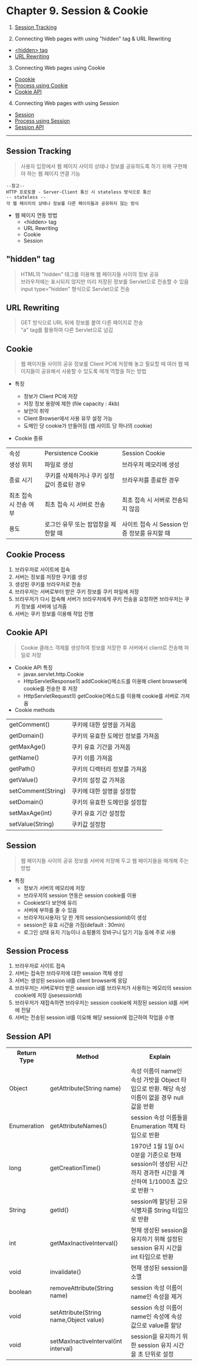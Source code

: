 # Chapter 9. Session & Cookie

1. [Session Tracking](#Session-Tracking)

2. Connecting Web pages with using "hidden" tag & URL Rewriting
- [\<hidden\> tag](#"hidden"-tag)
- [URL Rewriting](#url-rewriting)

3. Connecting Web pages using Cookie
- [Coookie](#cookie)
- [Process using Cookie](#cookie-process)
- [Cookie API](#cookie-api)

4. Connecting Web pages with using Session
- [Session](#session)
- [Process using Session](#session-process)
- [Session API](#session-api)


<hr>

## Session Tracking
> 사용자 입장에서 웹 페이지 사이의 상태나 정보를 공유하도록 하기 위해 구현해야 하는 웹 페이지 연결 기능
<pre><code>--참고--
HTTP 프로토콜 - Server-Client 통신 시 stateless 방식으로 통신
-- stateless --
각 웹 페이지의 상태나 정보를 다른 페이지들과 공유하지 않는 방식
</code></pre>
- 웹 페이지 연동 방법
  - \<hidden\> tag
  - URL Rewriting
  - Cookie
  - Session


## "hidden" tag
> HTML의 "hidden" 태그를 이용해 웹 페이지들 사이의 정보 공유<br>
> 브라우저에는 표시되지 않지만 미리 저장된 정보를 Servlet으로 전송할 수 있음<br>
> input type="hidden" 형식으로 Servlet으로 전송

## URL Rewriting
> GET 방식으로 URL 뒤에 정보를 붙여 다른 페이지로 전송<br>
> "a" tag를 활용하여 다른 Servlet으로 넘김


## Cookie
> 웹 페이지들 사이의 공유 정보를 Client PC에 저장해 놓고 필요할 때 여러 웹 페이지들이 공유해서 사용할 수 있도록 매개 역할을 하는 방법
- 특징
  - 정보가 Client PC에 저장
  - 저장 정보 용량에 제한 (file capacity : 4kb)
  - 보안이 취약
  - Client Browser에서 사용 유무 설정 가능
  - 도메인 당 cookie가 만들어짐 (웹 사이트 당 하나의 cookie)

- Cookie 종류
<table>
  <tr>
    <td>속성</td>
    <td>Persistence Cookie</td>
    <td>Session Cookie</td>
  </tr>
  <tr>
    <td>생성 위치</td>
    <td>파일로 생성</td>
    <td>브라우저 메모리에 생성</td>
  </tr>
  <tr>
    <td>종료 시기</td>
    <td>쿠키를 삭제하거나 쿠키 설정 값이 종료된 경우</td>
    <td>브라우저를 종료한 경우</td>
  </tr>
  <tr>
    <td>최초 접속 시 전송 여부</td>
    <td>최초 접속 시 서버로 전송</td>
    <td>최초 접속 시 서버로 전송되지 않음</td>
  </tr>
  <tr>
    <td>용도</td>
    <td>로그인 유무 또는 팝업창을 제한할 때</td>
    <td>사이트 접속 시 Session 인증 정보를 유지할 때</td>
  </tr>
</table>
  
## Cookie Process
1. 브라우저로 사이트에 접속
2. 서버는 정보를 저장한 쿠키를 생성
3. 생성된 쿠키를 브라우저로 전송
4. 브라우저는 서버로부터 받은 쿠키 정보를 쿠키 파일에 저장
5. 브라우저가 다시 접속해 서버가 브라우저에게 쿠키 전송을 요청하면 브라우저는 쿠키 정보를 서버에 넘겨줌
6. 서버는 쿠키 정보를 이용해 작업 진행


## Cookie API
> Cookie 클래스 객체를 생성하여 정보를 저장한 후 서버에서 client로 전송해 파일로 저장
- Cookie API 특징
  - javax.servlet.http.Cookie
  - HttpServletResponse의 addCookie()메소드를 이용해 client browser에 cookie를 전송한 후 저장
  - HttpServletRequest의 getCookie()메소드를 이용해 cookie를 서버로 가져옴
- Cookie methods
<table>
  <tr>
    <td>getComment()</td>
    <td>쿠키에 대한 설명을 가져옴</td>
  </tr>
  <tr>
    <td>getDomain()</td>
    <td>쿠키의 유효한 도메인 정보를 가져옴</td>
  </tr>
  <tr>
    <td>getMaxAge()</td>
    <td>쿠키 유효 기간을 가져옴</td>
  </tr>
  <tr>
    <td>getName()</td>
    <td>쿠키 이름 가져옴</td>
  </tr>
  <tr>
    <td>getPath()</td>
    <td>쿠키의 디렉터리 정보를 가져옴</td>
  </tr>
  <tr>
    <td>getValue()</td>
    <td>쿠키의 설정 값 가져옴</td>
  </tr>
  <tr>
    <td>setComment(String)</td>
    <td>쿠키에 대한 설명을 설정함</td>
  </tr>
  <tr>
    <td>setDomain()</td>
    <td>쿠키의 유효한 도메인을 설정함</td>
  </tr>
  <tr>
    <td>setMaxAge(int)</td>
    <td>쿠키 유효 기간 설정함</td>
  </tr>
  <tr>
    <td>setValue(String)</td>
    <td>쿠키값 설정함</td>
  </tr>
  </table>


## Session
> 웹 페이지들 사이의 공유 정보를 서버에 저장해 두고 웹 페이지들을 매개해 주는 방법
- 특징
  - 정보가 서버의 메모리에 저장
  - 브라우저의 session 연동은 session cookie를 이용
  - Cookie보다 보안에 유리
  - 서버에 부하를 줄 수 있음
  - 브라우저(사용자) 당 한 개의 session(sessionId)이 생성
  - session은 유효 시간을 가짐(default : 30min)
  - 로그인 상태 유지 기능이나 쇼핑몰의 장바구니 담기 기능 등에 주로 사용
  
## Session Process
1. 브라우저로 사이트 접속
2. 서버는 접속한 브라우저에 대한 session 객체 생성
3. 서버는 생성된 session id를 client browser에 응답
4. 브라우저는 서버로부터 받은 session id를 브라우저가 사용하는 메모리의 session cookie에 저장 (jsesessionId)
5. 브라우저가 재접속하면 브라우저는 session cookie에 저장된 session id를 서버에 전달
6. 서버는 전송된 session id를 이요해 해당 session에 접근하여 작업을 수행

## Session API
<table>
  <tr>
    <th>Return Type</th>
    <th>Method</th>
    <th>Explain</th>
  </tr>
  <tr>
    <td>Object</td>
    <td>getAttribute(String name)</td>
    <td>속성 이름이 name인 속성 가밧을 Object 타입으로 반환. 해당 속성 이름이 없을 경우 null 값을 반환</td>
  </tr>
  <tr>
    <td>Enumeration</td>
    <td>getAttributeNames()</td>
    <td>session 속성 이름들을 Enumeration 객체 타입으로 반환</td>
  </tr>
  <tr>
    <td>long</td>
    <td>getCreationTime()</td>
    <td>1970년 1월 1일 0시 0분을 기준으로 현재 session이 생성된 시간까지 경과한 시간을 계산하여 1/1000초 값으로 반환ㄱ</td>
  </tr>
  <tr>
    <td>String</td>
    <td>getId()</td>
    <td>session에 할당된 고유 식별자를 String 타입으로 반환</td>
  </tr>
  <tr>
    <td>int</td>
    <td>getMaxInactiveInterval()</td>
    <td>현재 생성된 session을 유지하기 위해 설정된 session 유지 시간을 int 타입으로 반환</td>
  </tr>
  <tr>
    <td>void</td>
    <td>invalidate()</td>
    <td>현재 생성된 session을 소멸</td>
  </tr>
  <tr>
    <td>boolean</td>
    <td>removeAttribute(String name)</td>
    <td>session 속성 이름이 name인 속성을 제거</td>
  </tr>
  <tr>
    <td>void</td>
    <td>setAttribute(String name,Object value)</td>
    <td>session 속성 이름이 name인 속성에 속성 값으로 value를 할당</td>
  </tr>
  <tr>
    <td>void</td>
    <td>setMaxInactiveInterval(int interval)</td>
    <td>session을 유지하기 위한 session 유지 시간을 초 단위로 설정</td>
  </tr>
</table>
  
  
  
  
  
  
  
  
  






